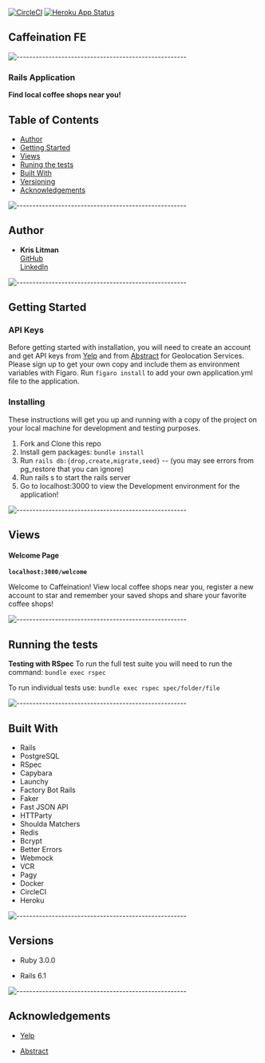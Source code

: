 [![CircleCI](https://circleci.com/gh/krislitman/caffeination_fe.svg?style=shield)](https://circleci.com/gh/krislitman/caffeination_fe)
[![Heroku App Status](http://heroku-shields.herokuapp.com/caffeination-rails)](http://caffeination-rails.herokuapp.com/)

## Caffeination FE
![-----------------------------------------------------](https://raw.githubusercontent.com/andreasbm/readme/master/assets/lines/cloudy.png)

### Rails Application

**Find local coffee shops near you!**

## Table of Contents

  - [Author](#author)
  - [Getting Started](#getting-started)
  - [Views](#views)
  - [Runing the tests](#running-the-tests)
  - [Built With](#built-with)
  - [Versioning](#versions)
  - [Acknowledgements](#acknowledgements)

![-----------------------------------------------------](https://raw.githubusercontent.com/andreasbm/readme/master/assets/lines/cloudy.png)
## Author

  - **Kris Litman**<br>
    [GitHub](https://github.com/krislitman)<br>
    [LinkedIn](https://www.linkedin.com/in/kris-litman/)

![-----------------------------------------------------](https://raw.githubusercontent.com/andreasbm/readme/master/assets/lines/cloudy.png)
## Getting Started

### API Keys

Before getting started with installation, you will need to create an account and get API keys from
[Yelp](https://fusion.yelp.com/) and from [Abstract](https://www.abstractapi.com/) for Geolocation Services.
Please sign up to get your own copy and include them as environment variables with Figaro.
Run `figaro install` to add your own application.yml file to the application.

### Installing

These instructions will get you up and running with a copy of the project on
your local machine for development and testing purposes.

1. Fork and Clone this repo
2. Install gem packages: `bundle install`
3. Run `rails db:{drop,create,migrate,seed}` -- (you may see errors from pg_restore that you can ignore)
4. Run rails s to start the rails server
5. Go to localhost:3000 to view the Development environment for the application!

![-----------------------------------------------------](https://raw.githubusercontent.com/andreasbm/readme/master/assets/lines/cloudy.png)
## Views

#### Welcome Page
**`localhost:3000/welcome`**
<p>
  Welcome to Caffeination! View local coffee shops near you, register a new account to star and remember your saved shops and share your favorite coffee shops!
</p>

![-----------------------------------------------------](https://raw.githubusercontent.com/andreasbm/readme/master/assets/lines/cloudy.png)
## Running the tests

**Testing with RSpec**
To run the full test suite you will need to run the command:
`bundle exec rspec`

To run individual tests use:
`bundle exec rspec spec/folder/file`

![-----------------------------------------------------](https://raw.githubusercontent.com/andreasbm/readme/master/assets/lines/cloudy.png)
## Built With

- Rails
- PostgreSQL
- RSpec
- Capybara
- Launchy
- Factory Bot Rails
- Faker
- Fast JSON API
- HTTParty
- Shoulda Matchers
- Redis
- Bcrypt
- Better Errors
- Webmock
- VCR
- Pagy
- Docker
- CircleCI
- Heroku

![-----------------------------------------------------](https://raw.githubusercontent.com/andreasbm/readme/master/assets/lines/cloudy.png)
## Versions

- Ruby 3.0.0

- Rails 6.1

![-----------------------------------------------------](https://raw.githubusercontent.com/andreasbm/readme/master/assets/lines/cloudy.png)
## Acknowledgements

- [Yelp](https://www.yelp.com/developers/)

- [Abstract](https://www.abstractapi.com/)
